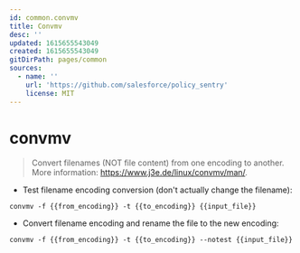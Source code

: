 ```yaml
---
id: common.convmv
title: Convmv
desc: ''
updated: 1615655543049
created: 1615655543049
gitDirPath: pages/common
sources:
  - name: ''
    url: 'https://github.com/salesforce/policy_sentry'
    license: MIT
---
```

# convmv

> Convert filenames (NOT file content) from one encoding to another.
> More information: <https://www.j3e.de/linux/convmv/man/>.

- Test filename encoding conversion (don't actually change the filename):

`convmv -f {{from_encoding}} -t {{to_encoding}} {{input_file}}`

- Convert filename encoding and rename the file to the new encoding:

`convmv -f {{from_encoding}} -t {{to_encoding}} --notest {{input_file}}`

